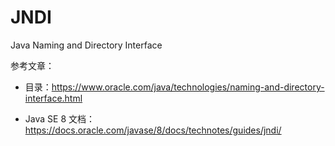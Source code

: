 # JNDI

Java Naming and Directory Interface

参考文章：

- 目录：https://www.oracle.com/java/technologies/naming-and-directory-interface.html

- Java SE 8 文档：https://docs.oracle.com/javase/8/docs/technotes/guides/jndi/